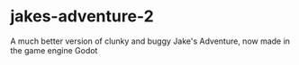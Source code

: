 # jakes-adventure-2
 A much better version of clunky and buggy Jake's Adventure, now made in the game engine Godot
